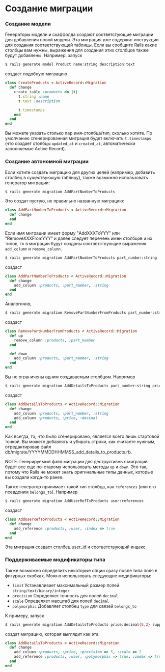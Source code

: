 # Создание миграции

### Создание модели

Генераторы модели и скаффолда создают соответстующие миграции для добавления новой модели. Эта миграция уже содержит инструкции для создания соответствующей таблицы. Если вы сообщите Rails какие столбцы вам нужны, выражения для создания этих столбцов также будут добавлены. Например, запуск

```bash
$ rails generate model Product name:string description:text
```

создаст подобную миграцию

```ruby
class CreateProducts < ActiveRecord::Migration
  def change
    create_table :products do |t|
      t.string :name
      t.text :description

      t.timestamps
    end
  end
end
```

Вы можете указать столько пар имя-столбца/тип, сколько хотите. По умолчанию сгенерированная миграция будет включать `t.timestamps` (что создает столбцы `updated_at` и `created_at`, автоматически заполняемые Active Record).

### Создание автономной миграции

Если хотите создать миграцию для других целей (например, добавить столбец в существующую таблицу), также возможно использовать генератор миграции:

```bash
$ rails generate migration AddPartNumberToProducts
```

Это создат пустую, но правильно названную миграцию:

```ruby
class AddPartNumberToProducts < ActiveRecord::Migration
  def change
  end
end
```

Если имя миграции имеет форму "AddXXXToYYY" или "RemoveXXXFromYYY" и далее следует перечень имен столбцов и их типов, то в миграции будут созданы соответствующие выражения `add_column` и `remove_column`.

```bash
$ rails generate migration AddPartNumberToProducts part_number:string
```

создаст

```ruby
class AddPartNumberToProducts < ActiveRecord::Migration
  def change
    add_column :products, :part_number, :string
  end
end
```

Аналогично,

```bash
$ rails generate migration RemovePartNumberFromProducts part_number:string
```

создаст

```ruby
class RemovePartNumberFromProducts < ActiveRecord::Migration
  def up
    remove_column :products, :part_number
  end

  def down
    add_column :products, :part_number, :string
  end
end
```

Вы не ограничены одним создаваемым столбцом. Например

```bash
$ rails generate migration AddDetailsToProducts part_number:string price:decimal
```

создаст

```ruby
class AddDetailsToProducts < ActiveRecord::Migration
  def change
    add_column :products, :part_number, :string
    add_column :products, :price, :decimal
  end
end
```

Как всегда, то, что было сгенерировано, является всего лишь стартовой точкой. Вы можете добавлять и убирать строки, как считаете нужным, отредактировав файл db/migrate/YYYYMMDDHHMMSS_add_details_to_products.rb.

NOTE. Генерируемый файл миграции для деструктивных миграций будет все еще по-старому использовать методы `up` и `down`. Это так, потому что Rails не может знать оригинальные типы данных, которые вы создали когда-то ранее.

Также генератор принимает такой тип столбца, как `references` (или его псевдоним `belongs_to`). Например

```bash
$ rails generate migration AddUserRefToProducts user:references
```

создаст

```ruby
class AddUserRefToProducts < ActiveRecord::Migration
  def change
    add_reference :products, :user, :index => true
  end
end
```

Эта миграция создаст столбец user_id и соответствующий индекс.

### Поддерживаемые модификаторы типа

Также возможно определить некоторые опции сразу после типа поля в фигурных скобках. Можно использовать следующие модификаторы:

* `limit`        Устанавливает максимальный размер полей `string/text/binary/integer`
* `precision`    Определяет точность для полей `decimal`
* `scale`        Определяет масштаб для полей `decimal`
* `polymorphic`  Добавляет столбец `type` для связей `belongs_to`

К примеру, запуск

```bash
$ rails generate migration AddDetailsToProducts price:decimal{5,2} supplier:references{polymorphic}
```

создат миграцию, которая выглядит как эта:

```ruby
class AddDetailsToProducts < ActiveRecord::Migration
  def change
    add_column :products, :price, :precision => 5, :scale => 2
    add_reference :products, :user, :polymorphic => true, :index => true
  end
end
```
